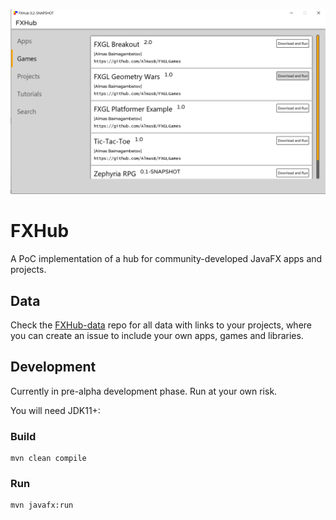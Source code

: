 ![promo](https://raw.githubusercontent.com/AlmasB/git-server/master/storage/images/fxhub.png)

# FXHub
A PoC implementation of a hub for community-developed JavaFX apps and projects.

## Data

Check the [FXHub-data](https://github.com/AlmasB/FXHub-data) repo for all data with links to your projects, where you can create an issue to include your own apps, games and libraries.

## Development

Currently in pre-alpha development phase. Run at your own risk.

You will need JDK11+:

### Build

```
mvn clean compile
```

### Run

```
mvn javafx:run
```
